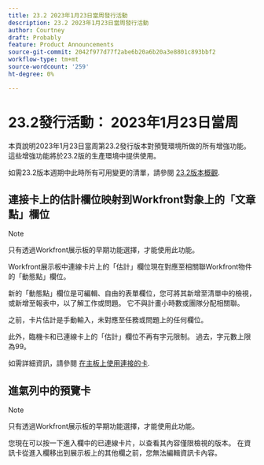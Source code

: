 ```yaml
---
title: 23.2 2023年1月23日當周發行活動
description: 23.2 2023年1月23日當周發行活動
author: Courtney
draft: Probably
feature: Product Announcements
source-git-commit: 2042f977d77f2abe6b20a6b20a3e8801c893bbf2
workflow-type: tm+mt
source-wordcount: '259'
ht-degree: 0%

---
```


# 23.2發行活動： 2023年1月23日當周

本頁說明2023年1月23日當周第23.2發行版本對預覽環境所做的所有增強功能。 這些增強功能將於23.2版的生產環境中提供使用。

如需23.2版本週期中此時所有可用變更的清單，請參閱 [23.2版本概觀](/help/quicksilver/product-announcements/product-releases/23.2-release-activity/23-2-release-overview.md).

## 連接卡上的估計欄位映射到Workfront對象上的「文章點」欄位

>[!NOTE]
>
>只有透過Workfront展示板的早期功能選擇，才能使用此功能。

Workfront展示板中連線卡片上的「估計」欄位現在對應至相關聯Workfront物件的「動態點」欄位。

新的「動態點」欄位是可編輯、自由的表單欄位，您可將其新增至清單中的檢視，或新增至報表中，以了解工作或問題。 它不與計畫小時數或團隊分配相關聯。

之前，卡片估計是手動輸入，未對應至任務或問題上的任何欄位。

此外，臨機卡和已連線卡上的「估計」欄位不再有字元限制。 過去，字元數上限為99。

如需詳細資訊，請參閱 [在主板上使用連接的卡](/help/quicksilver/agile/get-started-with-boards/connected-cards.md).

## 進氣列中的預覽卡

>[!NOTE]
>
>只有透過Workfront展示板的早期功能選擇，才能使用此功能。

您現在可以按一下進入欄中的已連線卡片，以查看其內容僅限檢視的版本。 在資訊卡從進入欄移出到展示板上的其他欄之前，您無法編輯資訊卡內容。

